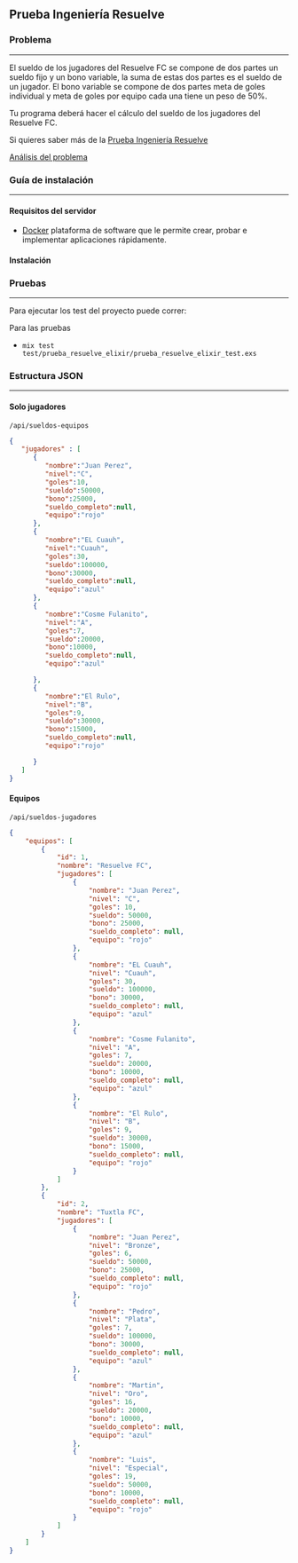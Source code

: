 
## Prueba Ingeniería Resuelve
### Problema
---

El sueldo de los jugadores del Resuelve FC se compone de dos partes un sueldo fijo y un bono variable, la suma de estas dos partes es el sueldo de un jugador. El bono variable se compone de dos partes meta de goles individual y meta de goles por equipo cada una tiene un peso de 50%.

Tu programa deberá hacer el cálculo del sueldo de los jugadores del Resuelve FC.

Si quieres saber más de la [Prueba Ingeniería Resuelve](https://github.com/resuelve/prueba-ing-backend) 

[Análisis del problema](https://github.com/Luisvl13/prueba_resuelve/blob/master/public/assets/analisis_problema.pdf) 

### Guía de instalación
---

#### Requisitos del servidor

* [Docker](https://www.docker.com/) plataforma de software que le permite crear, probar e implementar aplicaciones rápidamente.

#### Instalación


### Pruebas
---
Para ejecutar los test del proyecto puede correr:

Para las pruebas 
* `mix test test/prueba_resuelve_elixir/prueba_resuelve_elixir_test.exs`

### Estructura JSON
---
#### Solo jugadores
`/api/sueldos-equipos`
```json
{
   "jugadores" : [  
      {  
         "nombre":"Juan Perez",
         "nivel":"C",
         "goles":10,
         "sueldo":50000,
         "bono":25000,
         "sueldo_completo":null,
         "equipo":"rojo"
      },
      {  
         "nombre":"EL Cuauh",
         "nivel":"Cuauh",
         "goles":30,
         "sueldo":100000,
         "bono":30000,
         "sueldo_completo":null,
         "equipo":"azul"
      },
      {  
         "nombre":"Cosme Fulanito",
         "nivel":"A",
         "goles":7,
         "sueldo":20000,
         "bono":10000,
         "sueldo_completo":null,
         "equipo":"azul"

      },
      {  
         "nombre":"El Rulo",
         "nivel":"B",
         "goles":9,
         "sueldo":30000,
         "bono":15000,
         "sueldo_completo":null,
         "equipo":"rojo"

      }
   ]
}
```

#### Equipos
`/api/sueldos-jugadores`
```json
{
    "equipos": [
        {
            "id": 1,
            "nombre": "Resuelve FC",
            "jugadores": [
                {
                    "nombre": "Juan Perez",
                    "nivel": "C",
                    "goles": 10,
                    "sueldo": 50000,
                    "bono": 25000,
                    "sueldo_completo": null,
                    "equipo": "rojo"
                },
                {
                    "nombre": "EL Cuauh",
                    "nivel": "Cuauh",
                    "goles": 30,
                    "sueldo": 100000,
                    "bono": 30000,
                    "sueldo_completo": null,
                    "equipo": "azul"
                },
                {
                    "nombre": "Cosme Fulanito",
                    "nivel": "A",
                    "goles": 7,
                    "sueldo": 20000,
                    "bono": 10000,
                    "sueldo_completo": null,
                    "equipo": "azul"
                },
                {
                    "nombre": "El Rulo",
                    "nivel": "B",
                    "goles": 9,
                    "sueldo": 30000,
                    "bono": 15000,
                    "sueldo_completo": null,
                    "equipo": "rojo"
                }
            ]
        },
        {
            "id": 2,
            "nombre": "Tuxtla FC",
            "jugadores": [
                {
                    "nombre": "Juan Perez",
                    "nivel": "Bronze",
                    "goles": 6,
                    "sueldo": 50000,
                    "bono": 25000,
                    "sueldo_completo": null,
                    "equipo": "rojo"
                },
                {
                    "nombre": "Pedro",
                    "nivel": "Plata",
                    "goles": 7,
                    "sueldo": 100000,
                    "bono": 30000,
                    "sueldo_completo": null,
                    "equipo": "azul"
                },
                {
                    "nombre": "Martin",
                    "nivel": "Oro",
                    "goles": 16,
                    "sueldo": 20000,
                    "bono": 10000,
                    "sueldo_completo": null,
                    "equipo": "azul"
                },
                {
                    "nombre": "Luis",
                    "nivel": "Especial",
                    "goles": 19,
                    "sueldo": 50000,
                    "bono": 10000,
                    "sueldo_completo": null,
                    "equipo": "rojo"
                }
            ]
        }
    ]
}
```
